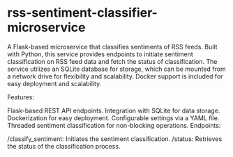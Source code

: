 # rss-sentiment-classifier-microservice

A Flask-based microservice that classifies sentiments of RSS feeds. Built with Python, this service provides endpoints to initiate sentiment classification on RSS feed data and fetch the status of classification. The service utilizes an SQLite database for storage, which can be mounted from a network drive for flexibility and scalability. Docker support is included for easy deployment and scalability.

Features:

Flask-based REST API endpoints.
Integration with SQLite for data storage.
Dockerization for easy deployment.
Configurable settings via a YAML file.
Threaded sentiment classification for non-blocking operations.
Endpoints:


/classify_sentiment: Initiates the sentiment classification.
/status: Retrieves the status of the classification process.
